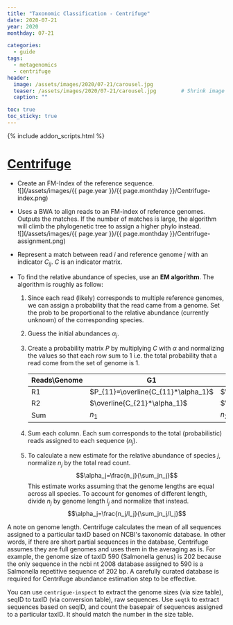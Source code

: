 ```yaml
---
title: "Taxonomic Classification - Centrifuge"
date: 2020-07-21
year: 2020
monthday: 07-21

categories:
  - guide
tags:
  - metagenomics
  - centrifuge
header:
  image: /assets/images/2020/07-21/carousel.jpg
  teaser: /assets/images/2020/07-21/carousel.jpg 		# Shrink image to 575 width
  caption: ""

toc: true
toc_sticky: true
---
```

{% include addon_scripts.html %}
# [Centrifuge](https://www.ncbi.nlm.nih.gov/pubmed/27852649)
* Create an FM-Index of the reference sequence. <br> ![](/assets/images/{{ page.year }}/{{ page.monthday }}/Centrifuge-index.png)
* Uses a BWA to align reads to an FM-index of reference genomes. Outputs the matches. If the number of matches is large, the algorithm will climb the phylogenetic tree to assign a higher phylo instead. <br> ![](/assets/images/{{ page.year }}/{{ page.monthday }}/Centrifuge-assignment.png)

* Represent a match between read $i$ and reference genome $j$ with an indicator $C_{ij}$. $C$ is an indicator matrix.
* To find the relative abundance of species, use an **EM algorithm**. The algorithm is roughly as follow:
    1. Since each read (likely) corresponds to multiple reference genomes, we can assign a probability that the read came from a genome. Set the prob to be proportional to the relative abundance (currently unknown) of the corresponding species.
    1. Guess the initial abundances $\alpha_j$.
    1. Create a probability matrix $P$ by multiplying $C$ with $\alpha$ and normalizing the values so that each row sum to 1 i.e. the total probability that a read come from the set of genome is 1.

        | Reads\Genome | G1                       | G2                | G3                | G4                |
        |--------------|--------------------------|-------------------|-------------------|-------------------|
        | R1           | $P_{11}=\overline{C_{11}*\alpha_1}$ | $\overline{C_{12}*\alpha_2}$ | $\overline{C_{13}*\alpha_3}$ | $\overline{C_{14}*\alpha_4}$ |
        | R2           | $\overline{C_{21}*\alpha_1}$        | $\overline{C_{22}*\alpha_2}$ | $\overline{C_{31}*\alpha_3}$ | $\overline{C_{41}*\alpha_4}$ |
        | Sum          | $n_1$                    | $n_2$             | $n_3$             | $n_4$             |

    1. Sum each column. Each sum corresponds to the total (probabilistic) reads assigned to each sequence ($n_j$).
    1. To calculate a new estimate for the relative abundance of species $j$, normalize $n_j$ by the total read count. $$\alpha_j=\frac{n_j}{\sum_jn_j}$$ This estimate works assuming that the genome lengths are equal across all species. To account for genomes of different length, divide $n_j$ by genome length $l_j$ and normalize that instead. $$\alpha_j=\frac{n_j/l_j}{\sum_jn_j/l_j}$$

A note on genome length. Centrifuge calculates the mean of all sequences assigned to a particular taxID based on NCBI's taxonomic database. In other words, if there are short partial sequences in the database, Centrifuge assumes they are full genomes and uses them in the averaging as is. For example, the genome size of taxID 590 (Salmonella genus) is 202 because the only sequence in the ncbi nt 2008 database assigned to 590 is a Salmonella repetitive sequence of 202 bp. A carefully curated database is required for Centrifuge abundance estimation step to be effective.

You can use `centrigue-inspect` to extract the genome sizes (via size table), seqID to taxID (via conversion table), raw sequences. Use `seqtk` to extract sequences based on seqID, and count the basepair of sequences assigned to a particular taxID. It should match the number in the size table.
